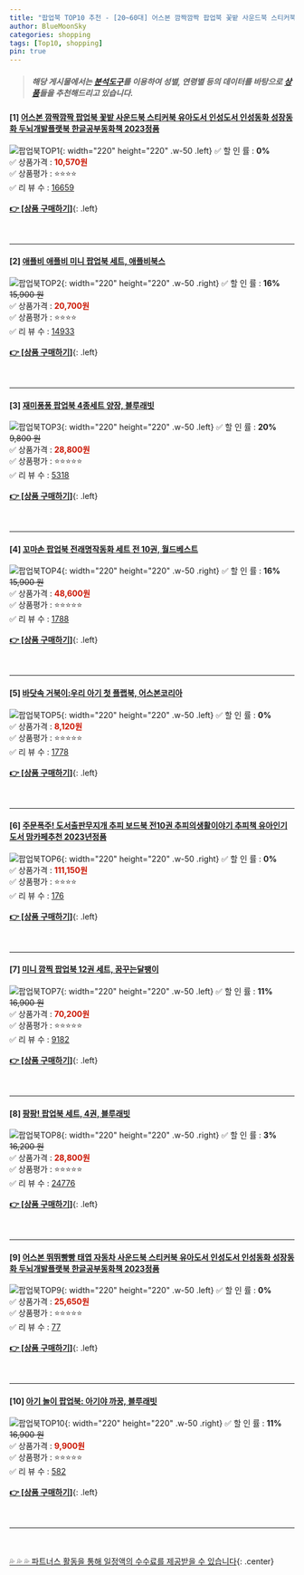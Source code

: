```yaml
---
title: "팝업북 TOP10 추천 - [20~60대] 어스본 깜짝깜짝 팝업북 꽃밭 사운드북 스티커북 유아도서 인성도서 인성동화 성장동화 두뇌개발플랫북 한글공부동화책 2023정품"
author: BlueMoonSky
categories: shopping
tags: [Top10, shopping]
pin: true
---
```


> ##### 해당 게시물에서는 [**분석도구**](https://itemscout.io/)를 이용하여 **성별**, **연령별** 등의 데이터를 바탕으로 [**상품**](https://link.coupang.com/a/baae76)들을 추천해드리고 있습니다.

#### [1] [어스본 깜짝깜짝 팝업북 꽃밭 사운드북 스티커북 유아도서 인성도서 인성동화 성장동화 두뇌개발플랫북 한글공부동화책 2023정품](https://link.coupang.com/re/AFFSDP?lptag=AF5964186&subid=bluemoonsky6999&pageKey=7482341976&traceid=V0-153&itemId=19547769513&vendorItemId=86949291473)
![팝업북TOP1](https://thumbnail6.coupangcdn.com/thumbnails/remote/230x230ex/image/vendor_inventory/7ed2/57634c3658e4f2f363b36dffb5865a3325c9c98839ffd4599b21bd5a6177.jpg){: width="220" height="220" .w-50 .left}
✅ 할 인 률 : **0%** <br>
✅ 상품가격 : <span style="color:#cb1400"> **10,570원** </span><br>
✅ 상품평가 : ⭐⭐⭐⭐<br>
✅ 리 뷰 수 : [16659](https://link.coupang.com/re/AFFSDP?lptag=AF5964186&subid=bluemoonsky6999&pageKey=7482341976&traceid=V0-153&itemId=19547769513&vendorItemId=86949291473)<br>
<br>
[**👉  [상품 구매하기]**](https://link.coupang.com/re/AFFSDP?lptag=AF5964186&subid=bluemoonsky6999&pageKey=7482341976&traceid=V0-153&itemId=19547769513&vendorItemId=86949291473){: .left}
<br>
<br>
<br>

***

#### [2] [애플비 애플비 미니 팝업북 세트, 애플비북스](https://link.coupang.com/re/AFFSDP?lptag=AF5964186&subid=bluemoonsky6999&pageKey=7136382667&traceid=V0-153&itemId=17907305990&vendorItemId=3005513769)
![팝업북TOP2](https://thumbnail8.coupangcdn.com/thumbnails/remote/230x230ex/image/retail/images/114310106955452-03ad3196-a422-43ba-83a8-df9b1438f7d6.jpg){: width="220" height="220" .w-50 .right}
✅ 할 인 률 : **16%** ~~<del class="base-price"> 15,900  </del>원~~<br>
✅ 상품가격 : <span style="color:#cb1400"> **20,700원** </span><br>
✅ 상품평가 : ⭐⭐⭐⭐<br>
✅ 리 뷰 수 : [14933](https://link.coupang.com/re/AFFSDP?lptag=AF5964186&subid=bluemoonsky6999&pageKey=7136382667&traceid=V0-153&itemId=17907305990&vendorItemId=3005513769)<br>
<br>
[**👉  [상품 구매하기]**](https://link.coupang.com/re/AFFSDP?lptag=AF5964186&subid=bluemoonsky6999&pageKey=7136382667&traceid=V0-153&itemId=17907305990&vendorItemId=3005513769){: .left}
<br>
<br>
<br>

***

#### [3] [재미퐁퐁 팝업북 4종세트 양장, 블루래빗](https://link.coupang.com/re/AFFSDP?lptag=AF5964186&subid=bluemoonsky6999&pageKey=29859700&traceid=V0-153&itemId=114133538&vendorItemId=3226346276)
![팝업북TOP3](https://thumbnail7.coupangcdn.com/thumbnails/remote/230x230ex/image/vendor_inventory/a3f4/c48b8e762ae6c657b8f8a0a8a2c23529a2c9627c9db12e87fc0a60d03933.jpg){: width="220" height="220" .w-50 .left}
✅ 할 인 률 : **20%** ~~<del class="base-price"> 9,800  </del>원~~<br>
✅ 상품가격 : <span style="color:#cb1400"> **28,800원** </span><br>
✅ 상품평가 : ⭐⭐⭐⭐⭐<br>
✅ 리 뷰 수 : [5318](https://link.coupang.com/re/AFFSDP?lptag=AF5964186&subid=bluemoonsky6999&pageKey=29859700&traceid=V0-153&itemId=114133538&vendorItemId=3226346276)<br>
<br>
[**👉  [상품 구매하기]**](https://link.coupang.com/re/AFFSDP?lptag=AF5964186&subid=bluemoonsky6999&pageKey=29859700&traceid=V0-153&itemId=114133538&vendorItemId=3226346276){: .left}
<br>
<br>
<br>

***

#### [4] [꼬마손 팝업북 전래명작동화 세트 전 10권, 월드베스트](https://link.coupang.com/re/AFFSDP?lptag=AF5964186&subid=bluemoonsky6999&pageKey=6344492785&traceid=V0-153&itemId=13324368875&vendorItemId=71873253531)
![팝업북TOP4](https://thumbnail9.coupangcdn.com/thumbnails/remote/230x230ex/image/retail/images/274014469080840-0b8ec62c-99d8-4def-b1ac-be1b1f3b9329.jpg){: width="220" height="220" .w-50 .right}
✅ 할 인 률 : **16%** ~~<del class="base-price"> 15,900  </del>원~~<br>
✅ 상품가격 : <span style="color:#cb1400"> **48,600원** </span><br>
✅ 상품평가 : ⭐⭐⭐⭐⭐<br>
✅ 리 뷰 수 : [1788](https://link.coupang.com/re/AFFSDP?lptag=AF5964186&subid=bluemoonsky6999&pageKey=6344492785&traceid=V0-153&itemId=13324368875&vendorItemId=71873253531)<br>
<br>
[**👉  [상품 구매하기]**](https://link.coupang.com/re/AFFSDP?lptag=AF5964186&subid=bluemoonsky6999&pageKey=6344492785&traceid=V0-153&itemId=13324368875&vendorItemId=71873253531){: .left}
<br>
<br>
<br>

***

#### [5] [바닷속 거북이:우리 아기 첫 플랩북, 어스본코리아](https://link.coupang.com/re/AFFSDP?lptag=AF5964186&subid=bluemoonsky6999&pageKey=326205876&traceid=V0-153&itemId=1044134827&vendorItemId=86904998232)
![팝업북TOP5](https://thumbnail9.coupangcdn.com/thumbnails/remote/230x230ex/image/vendor_inventory/12e2/9b4f70bde2c0307cb5e3da6b0483729af5daa6da30c1d2a02236fba57d61.jpg){: width="220" height="220" .w-50 .left}
✅ 할 인 률 : **0%** <br>
✅ 상품가격 : <span style="color:#cb1400"> **8,120원** </span><br>
✅ 상품평가 : ⭐⭐⭐⭐⭐<br>
✅ 리 뷰 수 : [1778](https://link.coupang.com/re/AFFSDP?lptag=AF5964186&subid=bluemoonsky6999&pageKey=326205876&traceid=V0-153&itemId=1044134827&vendorItemId=86904998232)<br>
<br>
[**👉  [상품 구매하기]**](https://link.coupang.com/re/AFFSDP?lptag=AF5964186&subid=bluemoonsky6999&pageKey=326205876&traceid=V0-153&itemId=1044134827&vendorItemId=86904998232){: .left}
<br>
<br>
<br>

***

#### [6] [주문폭주! 도서출판무지개 추피 보드북 전10권 추피의생활이야기 추피책 유아인기도서 맘카페추천 2023년정품](https://link.coupang.com/re/AFFSDP?lptag=AF5964186&subid=bluemoonsky6999&pageKey=7546023110&traceid=V0-153&itemId=19848112336&vendorItemId=86949372778)
![팝업북TOP6](https://thumbnail8.coupangcdn.com/thumbnails/remote/230x230ex/image/vendor_inventory/e899/47d32e3d5a1697992e64bff5b25d28d49e6fa1d5bf8a5c56ebd9de3b83c3.jpg){: width="220" height="220" .w-50 .right}
✅ 할 인 률 : **0%** <br>
✅ 상품가격 : <span style="color:#cb1400"> **111,150원** </span><br>
✅ 상품평가 : ⭐⭐⭐⭐<br>
✅ 리 뷰 수 : [176](https://link.coupang.com/re/AFFSDP?lptag=AF5964186&subid=bluemoonsky6999&pageKey=7546023110&traceid=V0-153&itemId=19848112336&vendorItemId=86949372778)<br>
<br>
[**👉  [상품 구매하기]**](https://link.coupang.com/re/AFFSDP?lptag=AF5964186&subid=bluemoonsky6999&pageKey=7546023110&traceid=V0-153&itemId=19848112336&vendorItemId=86949372778){: .left}
<br>
<br>
<br>

***

#### [7] [미니 깜찍 팝업북 12권 세트, 꿈꾸는달팽이](https://link.coupang.com/re/AFFSDP?lptag=AF5964186&subid=bluemoonsky6999&pageKey=5157666435&traceid=V0-153&itemId=7096411138&vendorItemId=74388363177)
![팝업북TOP7](https://thumbnail9.coupangcdn.com/thumbnails/remote/230x230ex/image/rs_quotation_api/lxvjbzuo/184dbed3b2624aa397589a379149a519.jpg){: width="220" height="220" .w-50 .left}
✅ 할 인 률 : **11%** ~~<del class="base-price"> 16,900  </del>원~~<br>
✅ 상품가격 : <span style="color:#cb1400"> **70,200원** </span><br>
✅ 상품평가 : ⭐⭐⭐⭐⭐<br>
✅ 리 뷰 수 : [9182](https://link.coupang.com/re/AFFSDP?lptag=AF5964186&subid=bluemoonsky6999&pageKey=5157666435&traceid=V0-153&itemId=7096411138&vendorItemId=74388363177)<br>
<br>
[**👉  [상품 구매하기]**](https://link.coupang.com/re/AFFSDP?lptag=AF5964186&subid=bluemoonsky6999&pageKey=5157666435&traceid=V0-153&itemId=7096411138&vendorItemId=74388363177){: .left}
<br>
<br>
<br>

***

#### [8] [팡팡! 팝업북 세트, 4권, 블루래빗](https://link.coupang.com/re/AFFSDP?lptag=AF5964186&subid=bluemoonsky6999&pageKey=6176270559&traceid=V0-153&itemId=12091717637&vendorItemId=79363569312)
![팝업북TOP8](https://thumbnail10.coupangcdn.com/thumbnails/remote/230x230ex/image/retail/images/5561801993507051-2caff504-3fca-449f-ae91-e2902119bfe6.jpg){: width="220" height="220" .w-50 .right}
✅ 할 인 률 : **3%** ~~<del class="base-price"> 16,200  </del>원~~<br>
✅ 상품가격 : <span style="color:#cb1400"> **28,800원** </span><br>
✅ 상품평가 : ⭐⭐⭐⭐⭐<br>
✅ 리 뷰 수 : [24776](https://link.coupang.com/re/AFFSDP?lptag=AF5964186&subid=bluemoonsky6999&pageKey=6176270559&traceid=V0-153&itemId=12091717637&vendorItemId=79363569312)<br>
<br>
[**👉  [상품 구매하기]**](https://link.coupang.com/re/AFFSDP?lptag=AF5964186&subid=bluemoonsky6999&pageKey=6176270559&traceid=V0-153&itemId=12091717637&vendorItemId=79363569312){: .left}
<br>
<br>
<br>

***

#### [9] [어스본 뛰뛰빵빵 태엽 자동차 사운드북 스티커북 유아도서 인성도서 인성동화 성장동화 두뇌개발플랫북 한글공부동화책 2023정품](https://link.coupang.com/re/AFFSDP?lptag=AF5964186&subid=bluemoonsky6999&pageKey=7482341911&traceid=V0-153&itemId=19547769138&vendorItemId=86949290774)
![팝업북TOP9](https://thumbnail10.coupangcdn.com/thumbnails/remote/230x230ex/image/vendor_inventory/e879/35b2a8ca4149a99d411c993841c5eff71654534f3160c825c6294f6a79c7.jpg){: width="220" height="220" .w-50 .left}
✅ 할 인 률 : **0%** <br>
✅ 상품가격 : <span style="color:#cb1400"> **25,650원** </span><br>
✅ 상품평가 : ⭐⭐⭐⭐⭐<br>
✅ 리 뷰 수 : [77](https://link.coupang.com/re/AFFSDP?lptag=AF5964186&subid=bluemoonsky6999&pageKey=7482341911&traceid=V0-153&itemId=19547769138&vendorItemId=86949290774)<br>
<br>
[**👉  [상품 구매하기]**](https://link.coupang.com/re/AFFSDP?lptag=AF5964186&subid=bluemoonsky6999&pageKey=7482341911&traceid=V0-153&itemId=19547769138&vendorItemId=86949290774){: .left}
<br>
<br>
<br>

***

#### [10] [아기 놀이 팝업북: 아기야 까꿍, 블루래빗](https://link.coupang.com/re/AFFSDP?lptag=AF5964186&subid=bluemoonsky6999&pageKey=90444661&traceid=V0-153&itemId=282123096&vendorItemId=3691146160)
![팝업북TOP10](https://thumbnail8.coupangcdn.com/thumbnails/remote/230x230ex/image/retail/images/2018/05/10/13/7/a9f7a037-409c-4070-991f-9144f338a9c5.jpg){: width="220" height="220" .w-50 .right}
✅ 할 인 률 : **11%** ~~<del class="base-price"> 16,900  </del>원~~<br>
✅ 상품가격 : <span style="color:#cb1400"> **9,900원** </span><br>
✅ 상품평가 : ⭐⭐⭐⭐⭐<br>
✅ 리 뷰 수 : [582](https://link.coupang.com/re/AFFSDP?lptag=AF5964186&subid=bluemoonsky6999&pageKey=90444661&traceid=V0-153&itemId=282123096&vendorItemId=3691146160)<br>
<br>
[**👉  [상품 구매하기]**](https://link.coupang.com/re/AFFSDP?lptag=AF5964186&subid=bluemoonsky6999&pageKey=90444661&traceid=V0-153&itemId=282123096&vendorItemId=3691146160){: .left}
<br>
<br>
<br>

***
<br><br>[💦 💦 💦 파트너스 활동을 통해 일정액의 수수료를 제공받을 수 있습니다](https://link.coupang.com/a/baae76){: .center}